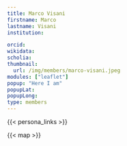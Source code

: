 ```yaml
---
title: Marco Visani
firstname: Marco
lastname: Visani
institution: 

orcid: 
wikidata: 
scholia: 
thumbnail:
  url: /img/members/marco-visani.jpeg
modules: ["leaflet"]
popup: "Here I am"
popupLat: 
popupLong: 
type: members
---
```


{{< persona_links >}}

{{< map >}}
